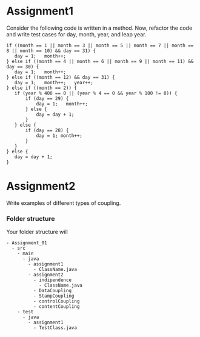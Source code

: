# Assignment1

Consider the following code is written in a method. Now, refactor the code and write test cases for day, month, year, and leap year.

```
if ((month == 1 || month == 3 || month == 5 || month == 7 || month == 8 || month == 10) && day == 31) {
   day = 1;   month++;
} else if ((month == 4 || month == 6 || month == 9 || month == 11) && day == 30) {
   day = 1;   month++;
} else if ((month == 12) && day == 31) {
   day = 1;   month++;   year++;
} else if ((month == 2)) {
   if (year % 400 == 0 || (year % 4 == 0 && year % 100 != 0)) {
       if (day == 29) {
           day = 1;   month++;
       } else {
           day = day + 1;
       }
   } else {
       if (day == 28) {
           day = 1; month++;
       }
   }
} else {
   day = day + 1;
}
```

# Assignment2
Write examples of different types of coupling.

### Folder structure
Your folder structure will 

```
- Assignment_01
  - src
    - main
      - java
        - assignment1
          - ClassName.java
        - assignment2
          - indipendence
            - ClassName.java
          - DataCoupling
          - StampCoupling
          - controlCoupling
          - contentCoupling
    - test
      - java
        - assignment1
          - TestClass.java
```
